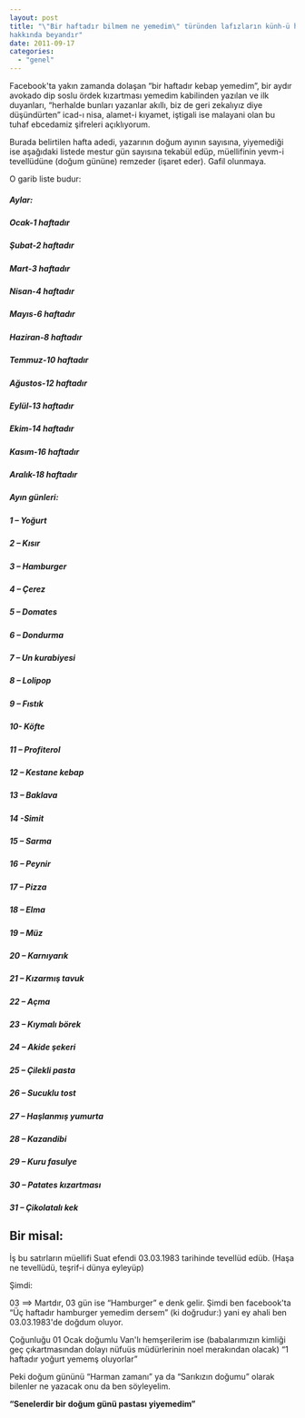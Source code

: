 ```yaml
---
layout: post
title: "\"Bir haftadır bilmem ne yemedim\" türünden lafızların künh-ü hakikisi
hakkında beyandır"
date: 2011-09-17
categories: 
  - "genel"
---
```


Facebook'ta yakın zamanda dolaşan “bir haftadır kebap yemedim”, bir aydır avokado dip soslu ördek kızartması yemedim kabilinden yazılan ve ilk duyanları, “herhalde bunları yazanlar akıllı, biz de geri zekalıyız diye düşündürten” icad-ı nisa, alamet-i kıyamet, iştigali ise malayani olan bu tuhaf ebcedamiz şifreleri açıklıyorum.  
  
Burada belirtilen hafta adedi, yazarının doğum ayının sayısına, yiyemediği ise aşağıdaki listede mestur gün sayısına tekabül edüp, müellifinin yevm-i tevellüdüne (doğum gününe) remzeder (işaret eder). Gafil olunmaya.  
  
O garib liste budur:  

##### Aylar:

  

##### Ocak-1 haftadır

  

##### Şubat-2 haftadır

  

##### Mart-3 haftadır

  

##### Nisan-4 haftadır

  

##### Mayıs-6 haftadır

  

##### Haziran-8 haftadır

  

##### Temmuz-10 haftadır

  

##### Ağustos-12 haftadır

  

##### Eylül-13 haftadır

  

##### Ekim-14 haftadır

  

##### Kasım-16 haftadır

  

##### Aralık-18 haftadır

  

##### Ayın günleri:

  

##### 1 – Yoğurt

  

##### 2 – Kısır

  

##### 3 – Hamburger

  

##### 4 – Çerez

  

##### 5 – Domates

  

##### 6 – Dondurma

  

##### 7 – Un kurabiyesi

  

##### 8 – Lolipop

  

##### 9 – Fıstık

  

##### 10- Köfte

  

##### 11 – Profiterol

  

##### 12 – Kestane kebap

  

##### 13 – Baklava

  

##### 14 -Simit

  

##### 15 – Sarma

  

##### 16 – Peynir

  

##### 17 – Pizza

  

##### 18 – Elma

  

##### 19 – Müz

  

##### 20 – Karnıyarık

  

##### 21 – Kızarmış tavuk

  

##### 22 – Açma

  

##### 23 – Kıymalı börek

  

##### 24 – Akide şekeri

  

##### 25 – Çilekli pasta

  

##### 26 – Sucuklu tost

  

##### 27 – Haşlanmış yumurta

  

##### 28 – Kazandibi

  

##### 29 – Kuru fasulye

  

##### 30 – Patates kızartması

  

##### 31 – Çikolatalı kek

  

## Bir misal:

  
İş bu satırların müellifi Suat efendi 03.03.1983 tarihinde tevellüd edüb. (Haşa ne tevellüdü, teşrif-i dünya eyleyüp)  
  
Şimdi:  
  
03 ==> Martdır, 03 gün ise “Hamburger” e denk gelir. Şimdi ben facebook'ta “Üç haftadır hamburger yemedim dersem” (ki doğrudur:) yani ey ahali ben 03.03.1983'de doğdum oluyor.  
  
Çoğunluğu 01 Ocak doğumlu Van'lı hemşerilerim ise (babalarımızın kimliği geç çıkartmasından dolayı nüfuüs müdürlerinin noel merakından olacak) “1 haftadır yoğurt yememş oluyorlar”  
  
Peki doğum gününü “Harman zamanı” ya da “Sarıkızın doğumu” olarak bilenler ne yazacak onu da ben söyleyelim.  
  
**“Senelerdir bir doğum günü pastası yiyemedim”**
